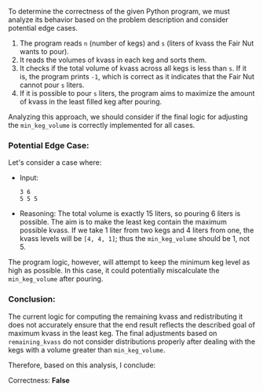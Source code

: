 To determine the correctness of the given Python program, we must analyze its behavior based on the problem description and consider potential edge cases.

1. The program reads `n` (number of kegs) and `s` (liters of kvass the Fair Nut wants to pour).
2. It reads the volumes of kvass in each keg and sorts them.
3. It checks if the total volume of kvass across all kegs is less than `s`. If it is, the program prints `-1`, which is correct as it indicates that the Fair Nut cannot pour `s` liters.
4. If it is possible to pour `s` liters, the program aims to maximize the amount of kvass in the least filled keg after pouring.

Analyzing this approach, we should consider if the final logic for adjusting the `min_keg_volume` is correctly implemented for all cases.

### Potential Edge Case:
Let's consider a case where:
- Input: 
  ```
  3 6
  5 5 5
  ```
- Reasoning: 
  The total volume is exactly 15 liters, so pouring 6 liters is possible. The aim is to make the least keg contain the maximum possible kvass. 
  If we take 1 liter from two kegs and 4 liters from one, the kvass levels will be `[4, 4, 1]`; thus the `min_keg_volume` should be 1, not 5.

The program logic, however, will attempt to keep the minimum keg level as high as possible. In this case, it could potentially miscalculate the `min_keg_volume` after pouring.

### Conclusion:
The current logic for computing the remaining kvass and redistributing it does not accurately ensure that the end result reflects the described goal of maximum kvass in the least keg. The final adjustments based on `remaining_kvass` do not consider distributions properly after dealing with the kegs with a volume greater than `min_keg_volume`.

Therefore, based on this analysis, I conclude:

Correctness: **False**